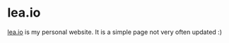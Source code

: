 # lea.io

[lea.io](http://lea.io) is my personal website. It is a simple page not very often updated :)
